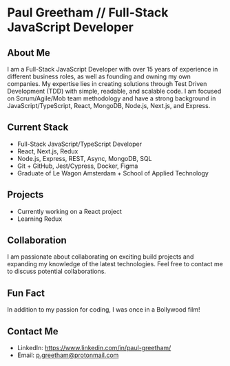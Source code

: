 # Paul Greetham // Full-Stack JavaScript Developer

## About Me

I am a Full-Stack JavaScript Developer with over 15 years of experience in different business roles, as well as founding and owning my own companies. My expertise lies in creating solutions through Test Driven Development (TDD) with simple, readable, and scalable code. I am focused on Scrum/Agile/Mob team methodology and have a strong background in JavaScript/TypeScript, React, MongoDB, Node.js, Next.js, and Express.

## Current Stack

- Full-Stack JavaScript/TypeScript Developer
- React, Next.js, Redux
- Node.js, Express, REST, Async, MongoDB, SQL
- Git + GitHub, Jest/Cypress, Docker, Figma
- Graduate of Le Wagon Amsterdam + School of Applied Technology

## Projects

- Currently working on a React project
- Learning Redux

## Collaboration

I am passionate about collaborating on exciting build projects and expanding my knowledge of the latest technologies. Feel free to contact me to discuss potential collaborations.

## Fun Fact

In addition to my passion for coding, I was once in a Bollywood film!

## Contact Me

- LinkedIn: https://www.linkedin.com/in/paul-greetham/
- Email: p.greetham@protonmail.com
